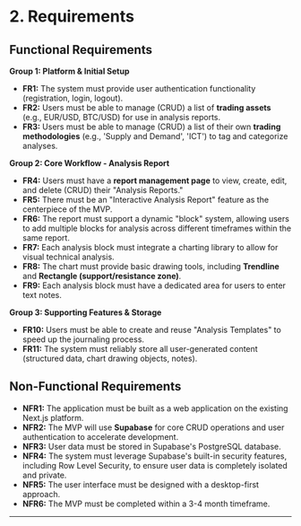 # 2. Requirements

## Functional Requirements

**Group 1: Platform & Initial Setup**
*   **FR1:** The system must provide user authentication functionality (registration, login, logout).
*   **FR2:** Users must be able to manage (CRUD) a list of **trading assets** (e.g., EUR/USD, BTC/USD) for use in analysis reports.
*   **FR3:** Users must be able to manage (CRUD) a list of their own **trading methodologies** (e.g., 'Supply and Demand', 'ICT') to tag and categorize analyses.

**Group 2: Core Workflow - Analysis Report**
*   **FR4:** Users must have a **report management page** to view, create, edit, and delete (CRUD) their "Analysis Reports."
*   **FR5:** There must be an "Interactive Analysis Report" feature as the centerpiece of the MVP.
*   **FR6:** The report must support a dynamic "block" system, allowing users to add multiple blocks for analysis across different timeframes within the same report.
*   **FR7:** Each analysis block must integrate a charting library to allow for visual technical analysis.
*   **FR8:** The chart must provide basic drawing tools, including **Trendline** and **Rectangle (support/resistance zone)**.
*   **FR9:** Each analysis block must have a dedicated area for users to enter text notes.

**Group 3: Supporting Features & Storage**
*   **FR10:** Users must be able to create and reuse "Analysis Templates" to speed up the journaling process.
*   **FR11:** The system must reliably store all user-generated content (structured data, chart drawing objects, notes).

## Non-Functional Requirements

*   **NFR1:** The application must be built as a web application on the existing Next.js platform.
*   **NFR2:** The MVP will use **Supabase** for core CRUD operations and user authentication to accelerate development.
*   **NFR3:** User data must be stored in Supabase's PostgreSQL database.
*   **NFR4:** The system must leverage Supabase's built-in security features, including Row Level Security, to ensure user data is completely isolated and private.
*   **NFR5:** The user interface must be designed with a desktop-first approach.
*   **NFR6:** The MVP must be completed within a 3-4 month timeframe.

---
